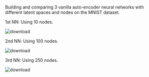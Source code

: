 Building and comparing 3 vanilla auto-encoder neural networks with different latent spaces and nodes on the MNIST dataset.

1st NN: Using 10 nodes.

![download](https://github.com/user-attachments/assets/fc07ec36-4442-4fc3-9227-9a5032372eea)

2nd NN: Using 100 nodes.

![download](https://github.com/user-attachments/assets/3b24de9e-a2c2-4526-a1e7-d84bf1eb89a5)

3rd NN: Using 250 nodes.

![download](https://github.com/user-attachments/assets/fc52bb6e-8010-44e0-afc1-ccb1051925d7)
